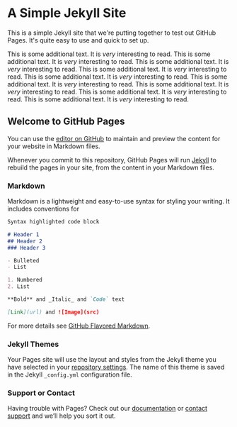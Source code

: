 # A Simple Jekyll Site

This is a simple Jekyll site that we're putting together to test out GitHub Pages. It's quite easy to use and quick to set up.

This is some additional text. It is *very* interesting to read. This is some additional text. It is *very* interesting to read. This is some additional text. It is *very* interesting to read. This is some additional text. It is *very* interesting to read. This is some additional text. It is *very* interesting to read. This is some additional text. It is *very* interesting to read. This is some additional text. It is *very* interesting to read. This is some additional text. It is *very* interesting to read. This is some additional text. It is *very* interesting to read. 

## Welcome to GitHub Pages

You can use the [editor on GitHub](https://github.com/stufflebeam/simple-jekyll/edit/master/README.md) to maintain and preview the content for your website in Markdown files.

Whenever you commit to this repository, GitHub Pages will run [Jekyll](https://jekyllrb.com/) to rebuild the pages in your site, from the content in your Markdown files.

### Markdown

Markdown is a lightweight and easy-to-use syntax for styling your writing. It includes conventions for

```markdown
Syntax highlighted code block

# Header 1
## Header 2
### Header 3

- Bulleted
- List

1. Numbered
2. List

**Bold** and _Italic_ and `Code` text

[Link](url) and ![Image](src)
```

For more details see [GitHub Flavored Markdown](https://guides.github.com/features/mastering-markdown/).

### Jekyll Themes

Your Pages site will use the layout and styles from the Jekyll theme you have selected in your [repository settings](https://github.com/stufflebeam/simple-jekyll/settings). The name of this theme is saved in the Jekyll `_config.yml` configuration file.

### Support or Contact

Having trouble with Pages? Check out our [documentation](https://help.github.com/categories/github-pages-basics/) or [contact support](https://github.com/contact) and we’ll help you sort it out.
